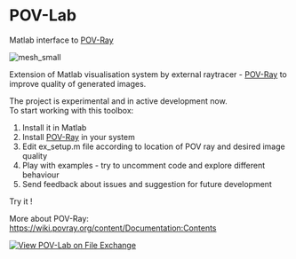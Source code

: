 # POV-Lab
 Matlab interface to [POV-Ray](http://www.povray.org/)

![mesh_small](https://user-images.githubusercontent.com/6688301/213527450-cd21fa64-6833-4a6d-97dd-49defe29e123.png)

Extension of Matlab visualisation system by external raytracer - [POV-Ray](http://www.povray.org/) to improve quality of generated images.

The project is experimental and in active development now.\
To start working with this toolbox:

1. Install it in Matlab
2. Install [POV-Ray](http://www.povray.org/) in your system
3. Edit ex_setup.m file according to location of POV ray and desired image quality
4. Play with examples - try to uncomment code and explore different behaviour
5. Send feedback about issues and suggestion for future development

Try it !

More about POV-Ray:
https://wiki.povray.org/content/Documentation:Contents

[![View POV-Lab on File Exchange](https://www.mathworks.com/matlabcentral/images/matlab-file-exchange.svg)](https://www.mathworks.com/matlabcentral/fileexchange/123520-pov-lab)
